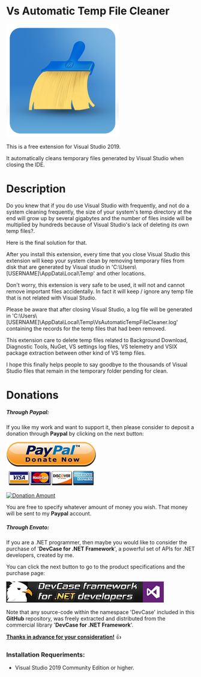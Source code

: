 # Vs Automatic Temp File Cleaner

![](Preview/App.png)

This is a free extension for Visual Studio 2019.

It automatically cleans temporary files generated by Visual Studio when closing the IDE.

# **Description**

Do you knew that if you do use Visual Studio with frequently, and not do a system cleaning frequently, the size of your system's temp directory at the end will grow up by several gigabytes and the number of files inside will be multiplied by hundreds because of Visual Studio's lack of deleting its own temp files?.

Here is the final solution for that.

After you install this extension, every time that you close Visual Studio this extension will keep your system clean by removing temporary files from disk that are generated by Visual studio in 'C:\Users\\[USERNAME]\AppData\Local\Temp\' and other locations.

Don't worry, this extension is very safe to be used, it will not and cannot remove important files accidentally. In fact it will keep / ignore any temp file that is not related with Visual Studio.

Please be aware that after closing Visual Studio, a log file will be generated in 'C:\Users\\[USERNAME]\AppData\Local\Temp\VsAutomaticTempFileCleaner.log' containing the records for the temp files that had been removed.

This extension care to delete temp files related to Background Download, Diagnostic Tools, NuGet, VS settings log files, VS telemetry and VSIX package extraction between other kind of VS temp files.

I hope this finally helps people to say goodbye to the thousands of Visual Studio files that remain in the temporary folder pending for clean.

# **Donations**

##### Through Paypal:
If you like my work and want to support it, then please consider to deposit a donation through **Paypal** by clicking on the next button:

[![Donation Account](Images/Paypal.png)](https://www.paypal.com/cgi-bin/webscr?cmd=_s-xclick&hosted_button_id=E4RQEV6YF5NZY)

[![Donation Amount](https://img.shields.io/badge/Current%20donations-0%24-red.svg)](https://www.paypal.com/cgi-bin/webscr?cmd=_s-xclick&hosted_button_id=E4RQEV6YF5NZY)

You are free to specify whatever amount of money you wish. That money will be sent to my **Paypal** account.

##### Through Envato:
If you are a .NET programmer, then maybe you would like to consider the purchase of 
'**DevCase for .NET Framework**', a powerful set of APIs for .NET developers, created by me. 

You can click the next button to go to the product specifications and the purchase page:

[![DevCase for .NET Framework](Images/DevCase%20Banner.png)](https://codecanyon.net/item/elektrokit-class-library-for-net/19260282)

Note that any source-code within the namespace 'DevCase' included in this **GitHub** repository, was freely extracted and distributed from the commercial library '**DevCase for .NET Framework**'.

<u>**Thanks in advance for your consideration!**</u> :thumbsup:

### Installation Requeriments:

- Visual Studio 2019 Community Edition or higher.

